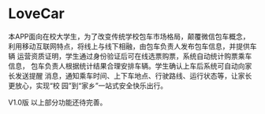 # LoveCar
本APP面向在校大学生，为了改变传统学校包车市场格局，颠覆微信包车概念， 利用移动互联网特点，将线上与线下相融，由包车负责人发布包车信息，并提供车辆 运营资质证明，学生通过身份验证后可在线选票购票，系统自动统计购票乘车信息， 包车负责人根据统计结果合理安排车辆。学生确认上车后系统可自动向家长发送提醒 消息，通知乘车时间、上下车地点、行驶路线、运行状态等，让家长更放心，实现“校 园”到“家乡”一站式安全快乐出行。 

V1.0版
以上部分功能还待完善。
